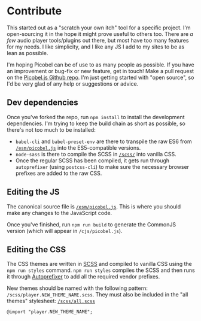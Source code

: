 # Contribute

This started out as a "scratch your own itch" tool for a specific project. I'm open-sourcing it in the hope it might prove useful to others too. There are _a few_ audio player tools/plugins out there, but most have too many features for my needs. I like simplicity, and I like any JS I add to my sites to be as lean as possible.

I'm hoping Picobel can be of use to as many people as possible. If you have an improvement or bug-fix or new feature, get in touch! Make a pull request on the [Picobel.js Github repo](https://github.com/tomhazledine/picobel). I'm just getting started with "open source", so I'd be very glad of any help or suggestions or advice.

## Dev dependencies

Once you've forked the repo, run `npm install` to install the development dependencies. I'm trying to keep the build chain as short as possible, so there's not too much to be installed:

* `babel-cli` and `babel-preset-env` are there to transpile the raw ES6 from [`/esm/picobel.js`](https://github.com/tomhazledine/picobel/blob/master/esm/picobel.js) into the ES5-compatible versions.
* `node-sass` is there to compile the SCSS in [`/scss/`](https://github.com/tomhazledine/picobel/blob/master/scss) into vanilla CSS.
* Once the regular SCSS has been compiled, it gets run through `autoprefixer` (using `postcss-cli`) to make sure the necessary browser prefixes are added to the raw CSS.

## Editing the JS

The canonical source file is [`/esm/picobel.js`](https://github.com/tomhazledine/picobel/blob/master/esm/picobel.js). This is where you should make any changes to the JavaScript code.

Once you've finished, run `npm run build` to generate the CommonJS version (which will appear in `/cjs/picobel.js`).

## Editing the CSS

The CSS themes are written in [SCSS](https://sass-lang.com/guide) and compiled to vanilla CSS using the `npm run styles` command. `npm run styles` compiles the SCSS and then runs it through [Autoprefixer](https://github.com/postcss/autoprefixer) to add all the required vendor prefixes.

New themes should be named with the following pattern: `/scss/player.NEW_THEME_NAME.scss`. They must also be included in the "all themes" stylesheet: [`/scss/all.scss`](https://github.com/tomhazledine/picobel/blob/master/scss/all.scss)

    @import "player.NEW_THEME_NAME";
